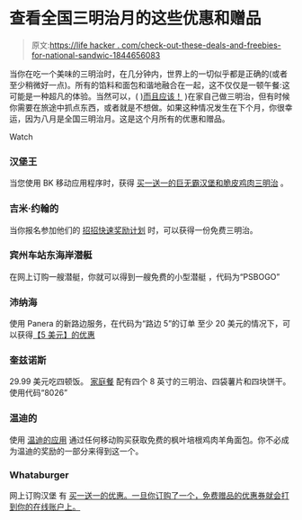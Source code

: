 # 查看全国三明治月的这些优惠和赠品

> 原文:[https://life hacker . com/check-out-these-deals-and-freebies-for-national-sandwic-1844656083](https://lifehacker.com/check-out-these-deals-and-freebies-for-national-sandwic-1844656083)

当你在吃一个美味的三明治时，在几分钟内，世界上的一切似乎都是正确的(或者至少稍微好一点)。所有的馅料和面包和谐地融合在一起，这不仅仅是一顿午餐:这可能是一种超凡的体验。当然可以，( [)而且应该！](https://skillet.lifehacker.com/sandwich-bread-is-the-only-bread-worth-making-yourself-1843440765) )在家自己做三明治，但有时候你需要在旅途中抓点东西，或者就是不想做。如果这种情况发生在下个月，你很幸运，因为八月是全国三明治月。这是这个月所有的优惠和赠品。

Watch

### 汉堡王

当您使用 BK 移动应用程序时，获得 [买一送一的巨无霸汉堡和脆皮鸡肉三明治](https://www.bk.com/offers) 。

### 吉米·约翰的

当你报名参加他们的 [招招快速奖励计划](https://www.jimmyjohns.com/rewards/) 时，可以获得一份免费三明治。

### 宾州车站东海岸潜艇

在网上订购一艘潜艇，你就可以得到一艘免费的小型潜艇 ，代码为“PSBOGO”

### 沛纳海

使用 Panera 的新路边服务，在代码为“路边 5”的订单 至少 20 美元的情况下，可以获得[【5 美元】的优惠](https://www.panerabread.com/en-us/panera-promo-codes-discount-coupons-deals.html)

### 奎兹诺斯

29.99 美元吃四顿饭。 [家庭餐](https://twitter.com/Quiznos/status/1291825895355736065) 配有四个 8 英寸的三明治、四袋薯片和四块饼干。使用代码“8026”

### 温迪的

使用 [温迪的应用](https://www.wendys.com/offers-coupons) 通过任何移动购买获取免费的枫叶培根鸡肉羊角面包。你不必成为温迪的奖励的一部分来得到这一个。

### Whataburger

网上订购汉堡 有 [买一送一的优惠。一旦你订购了一个，免费赠品的优惠券就会打到你的在线账户上。](https://whataburger.com/home)